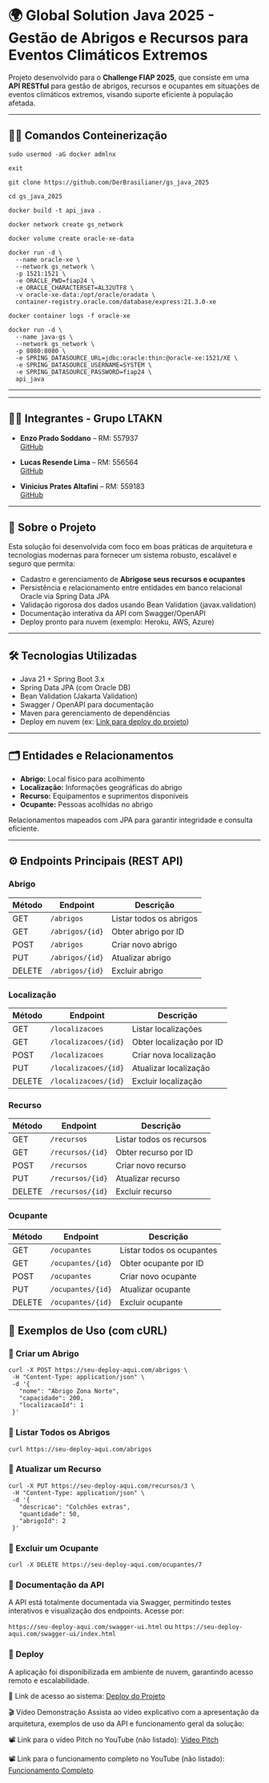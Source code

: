 # 🌍 Global Solution Java 2025 - Gestão de Abrigos e Recursos para Eventos Climáticos Extremos

Projeto desenvolvido para o **Challenge FIAP 2025**, que consiste em uma **API RESTful** para gestão de abrigos, recursos e ocupantes em situações de eventos climáticos extremos, visando suporte eficiente à população afetada.

---

## 👨‍💻 Comandos Conteinerização

```sudo usermod -aG docker admlnx```

```exit```

```git clone https://github.com/DerBrasilianer/gs_java_2025```

```cd gs_java_2025```

```docker build -t api_java .```

```docker network create gs_network```

```docker volume create oracle-xe-data```

```
docker run -d \
  --name oracle-xe \
  --network gs_network \
  -p 1521:1521 \
  -e ORACLE_PWD=fiap24 \
  -e ORACLE_CHARACTERSET=AL32UTF8 \
  -v oracle-xe-data:/opt/oracle/oradata \
  container-registry.oracle.com/database/express:21.3.0-xe
```

```docker container logs -f oracle-xe```

```
docker run -d \
  --name java-gs \
  --network gs_network \
  -p 8080:8080 \
  -e SPRING_DATASOURCE_URL=jdbc:oracle:thin:@oracle-xe:1521/XE \
  -e SPRING_DATASOURCE_USERNAME=SYSTEM \
  -e SPRING_DATASOURCE_PASSWORD=fiap24 \
  api_java
```

---

---

## 👨‍💻 Integrantes - Grupo LTAKN

- **Enzo Prado Soddano** – RM: 557937  
  [GitHub](https://github.com/DerBrasilianer)

- **Lucas Resende Lima** – RM: 556564  
  [GitHub](https://github.com/lucasresendelima)

- **Vinicius Prates Altafini** – RM: 559183  
  [GitHub](https://github.com/vinicius945)

---

## 📡 Sobre o Projeto

Esta solução foi desenvolvida com foco em boas práticas de arquitetura e tecnologias modernas para fornecer um sistema robusto, escalável e seguro que permita:

- Cadastro e gerenciamento de **Abrigose seus recursos e ocupantes**
- Persistência e relacionamento entre entidades em banco relacional Oracle via Spring Data JPA
- Validação rigorosa dos dados usando Bean Validation (javax.validation)
- Documentação interativa da API com Swagger/OpenAPI
- Deploy pronto para nuvem (exemplo: Heroku, AWS, Azure)

---

## 🛠️ Tecnologias Utilizadas

- Java 21 + Spring Boot 3.x  
- Spring Data JPA (com Oracle DB)  
- Bean Validation (Jakarta Validation)  
- Swagger / OpenAPI para documentação  
- Maven para gerenciamento de dependências  
- Deploy em nuvem (ex: [Link para deploy do projeto](https://seu-deploy-aqui.com))  

---

## 🗂️ Entidades e Relacionamentos

- **Abrigo:** Local físico para acolhimento  
- **Localização:** Informações geográficas do abrigo  
- **Recurso:** Equipamentos e suprimentos disponíveis  
- **Ocupante:** Pessoas acolhidas no abrigo  

Relacionamentos mapeados com JPA para garantir integridade e consulta eficiente.

---

## ⚙️ Endpoints Principais (REST API)

### Abrigo

| Método | Endpoint                 | Descrição                |
|--------|--------------------------|--------------------------|
| GET    | `/abrigos`               | Listar todos os abrigos  |
| GET    | `/abrigos/{id}`          | Obter abrigo por ID      |
| POST   | `/abrigos`               | Criar novo abrigo        |
| PUT    | `/abrigos/{id}`          | Atualizar abrigo         |
| DELETE | `/abrigos/{id}`          | Excluir abrigo           |

### Localização

| Método | Endpoint                 | Descrição                    |
|--------|--------------------------|------------------------------|
| GET    | `/localizacoes`           | Listar localizações           |
| GET    | `/localizacoes/{id}`      | Obter localização por ID      |
| POST   | `/localizacoes`           | Criar nova localização        |
| PUT    | `/localizacoes/{id}`      | Atualizar localização         |
| DELETE | `/localizacoes/{id}`      | Excluir localização           |

### Recurso

| Método | Endpoint                 | Descrição                |
|--------|--------------------------|--------------------------|
| GET    | `/recursos`               | Listar todos os recursos |
| GET    | `/recursos/{id}`          | Obter recurso por ID     |
| POST   | `/recursos`               | Criar novo recurso       |
| PUT    | `/recursos/{id}`          | Atualizar recurso        |
| DELETE | `/recursos/{id}`          | Excluir recurso          |

### Ocupante

| Método | Endpoint                 | Descrição                |
|--------|--------------------------|--------------------------|
| GET    | `/ocupantes`              | Listar todos os ocupantes|
| GET    | `/ocupantes/{id}`         | Obter ocupante por ID    |
| POST   | `/ocupantes`              | Criar novo ocupante      |
| PUT    | `/ocupantes/{id}`         | Atualizar ocupante       |
| DELETE | `/ocupantes/{id}`         | Excluir ocupante         |

## 🧪 Exemplos de Uso (com cURL)

### 🔹 Criar um Abrigo

```
curl -X POST https://seu-deploy-aqui.com/abrigos \
 -H "Content-Type: application/json" \
 -d '{
   "nome": "Abrigo Zona Norte",
   "capacidade": 200,
   "localizacaoId": 1
 }'
```
### 🔹 Listar Todos os Abrigos

```curl https://seu-deploy-aqui.com/abrigos```

### 🔹 Atualizar um Recurso
```
curl -X PUT https://seu-deploy-aqui.com/recursos/3 \
 -H "Content-Type: application/json" \
 -d '{
   "descricao": "Colchões extras",
   "quantidade": 50,
   "abrigoId": 2
 }'
```
### 🔹 Excluir um Ocupante
```
curl -X DELETE https://seu-deploy-aqui.com/ocupantes/7
```

### 📜 Documentação da API
A API está totalmente documentada via Swagger, permitindo testes interativos e visualização dos endpoints. Acesse por:

```https://seu-deploy-aqui.com/swagger-ui.html```
ou
```https://seu-deploy-aqui.com/swagger-ui/index.html```

### 🚀 Deploy
A aplicação foi disponibilizada em ambiente de nuvem, garantindo acesso remoto e escalabilidade.

🔗 Link de acesso ao sistema: [Deploy do Projeto](https://gs-java-2025.onrender.com/swagger-ui/index.html)

🎬 Vídeo Demonstração
Assista ao vídeo explicativo com a apresentação da arquitetura, exemplos de uso da API e funcionamento geral da solução:

📽️ Link para o vídeo Pitch no YouTube (não listado): [Vídeo Pitch](https://www.youtube.com/watch?v=e16K1S7MDR4&feature=youtu.be)

📽️ Link para o funcionamento completo no YouTube (não listado): [Funcionamento Completo](https://www.youtube.com/watch?v=j-bkpsTq67Y&feature=youtu.be)
